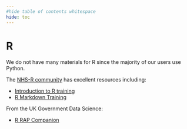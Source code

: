 ```yaml
---
#hide table of contents whitespace
hide: toc
---
```


# R

We do not have many materials for R since the majority of our users use Python.

The [NHS-R community](https://nhsrcommunity.slack.com/) has excellent resources including:

- [Introduction to R training](https://github.com/nhs-r-community/intro_r)
- [R Markdown Training](https://github.com/nhs-r-community/rmd-workshop)

From the UK Government Data Science:

- [R RAP Companion](https://ukgovdatascience.github.io/rap_companion/)
